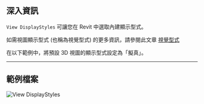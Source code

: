 ## 深入資訊
`View DisplayStyles` 可讓您在 Revit 中選取內建顯示型式。

如需視圖顯示型式 (也稱為視覺型式) 的更多資訊，請參閱此文章 [視覺型式](https://help.autodesk.com/view/RVT/2025/CHT/?guid=GUID-12C2D6B0-71ED-490E-9CC6-AD3C635F092B)

在以下範例中，將預設 3D 視圖的顯示型式設定為「擬真」。
___
## 範例檔案

![View DisplayStyles](./DSRevitNodesUI.ViewDisplayStyles_img.jpg)
